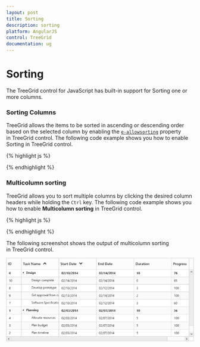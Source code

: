 ```yaml
---
layout: post
title: Sorting
description: sorting
platform: AngularJS
control: TreeGrid
documentation: ug
---
```


# Sorting

The TreeGrid control for JavaScript has built-in support for Sorting one or more columns.

### Sorting Columns

TreeGrid allows the items to be sorted in ascending or descending order based on the selected column by enabling the [`e-allowsorting`](/api/js/ejtreegrid#allowsortingspan-classtype-signature-type-booleanbooleanspan "allowSorting") property in TreeGrid control. The following code example shows you how to enable Sorting in TreeGrid control.

{% highlight js %}

<body ng-controller="TreeGridCtrl">
    <!--Add  treegrid control here-->
    <div id="TreeGridContainer" ej-treegrid //... e-allowsorting="true">
    </div>
</body>
{% endhighlight %}

### Multicolumn sorting

TreeGrid allows you to sort multiple columns by clicking the desired column headers while holding the `Ctrl` key. The following code example shows you how to enable **Multicolumn sorting** in TreeGrid control.

{% highlight js %}

<body ng-controller="TreeGridCtrl">
    <!--Add  treegrid control here-->
    <div id="TreeGridContainer" ej-treegrid //... e-allowsorting="true" e-allowmultisorting="true">
    </div>
</body>
{% endhighlight %}

The following screenshot shows the output of multicolumn sorting in TreeGrid control.

![](Sorting_images/Sorting_img1.png)
